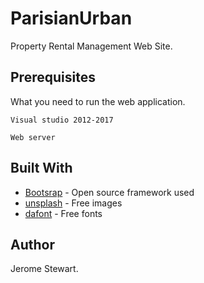 # ParisianUrban
Property Rental Management Web Site.

## Prerequisites

What you need to run the web application.

```
Visual studio 2012-2017
```
```
Web server
```
## Built With

* [Bootsrap](https://getbootstrap.com/) - Open source framework used
* [unsplash](https://unsplash.com/) - Free images
* [dafont](https://www.dafont.com/) - Free fonts

## Author

Jerome Stewart.
